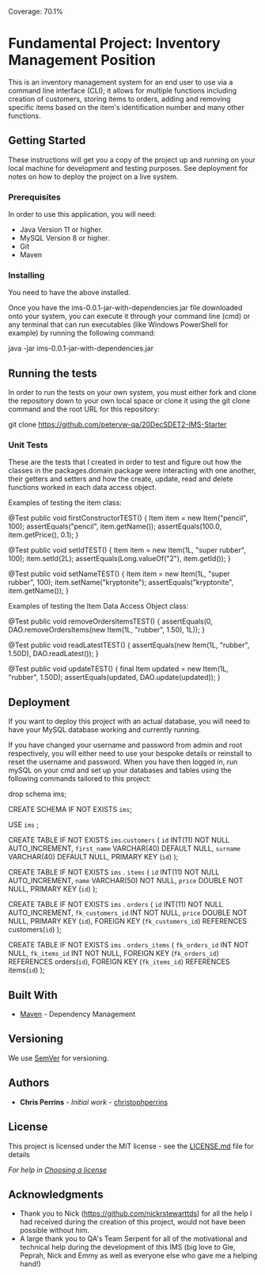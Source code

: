 Coverage: 70.1%
# Fundamental Project: Inventory Management Position

This is an inventory management system for an end user to use via a command line interface (CLI); it allows for multiple functions including creation of customers, storing items to orders, adding and removing specific items based on the item's identification number and many other functions.

## Getting Started

These instructions will get you a copy of the project up and running on your local machine for development and testing purposes. See deployment for notes on how to deploy the project on a live system.

### Prerequisites

In order to use this application, you will need:
- Java Version 11 or higher.
- MySQL Version 8 or higher.
- Git
- Maven


### Installing

You need to have the above installed.

Once you have the ims-0.0.1-jar-with-dependencies.jar file downloaded onto your system, you can execute it through your command line (cmd) or any terminal that can run executables (like Windows PowerShell for example) by running the following command:

java -jar ims-0.0.1-jar-with-dependencies.jar

## Running the tests

In order to run the tests on your own system, you must either fork and clone the repository down to your own local space or clone it using the git clone command and the root URL for this repository: 

git clone https://github.com/petervw-qa/20DecSDET2-IMS-Starter

### Unit Tests 

These are the tests that I created in order to test and figure out how the classes in the packages.domain package were interacting with one another, their getters and setters and how the create, update, read and delete functions worked in each data access object.

Examples of testing the item class:

@Test
	public void firstConstructorTEST() {
		Item item = new Item("pencil", 100);
		assertEquals("pencil", item.getName());
		assertEquals(100.0, item.getPrice(), 0.1);
}
  
@Test
	public void setIdTEST() {
		Item item = new Item(1L, "super rubber", 100);
		item.setId(2L);
		assertEquals(Long.valueOf("2"), item.getId());
}
	
@Test
public void setNameTEST() {
	Item item = new Item(1L, "super rubber", 100);
	item.setName("kryptonite");
	assertEquals("kryptonite", item.getName());	
}

Examples of testing the Item Data Access Object class:

@Test
	public void removeOrdersItemsTEST() {
	assertEquals(0, DAO.removeOrdersItems(new Item(1L, "rubber", 1.50), 1L));
}

@Test
  public void readLatestTEST() {
	assertEquals(new Item(1L, "rubber", 1.50D), DAO.readLatest());
}

@Test
	public void updateTEST() {
    final Item updated = new Item(1L, "rubber", 1.50D);
    assertEquals(updated, DAO.update(updated));
}
  


## Deployment

If you want to deploy this project with an actual database, you will need to have your MySQL database working and currently running. 

If you have changed your username and password from admin and root respectively, you will either need to use your bespoke details or reinstall to reset the username and password. When you have then logged in, run mySQL on your cmd and set up your databases and tables using the following commands tailored to this project:

drop schema ims;

CREATE SCHEMA IF NOT EXISTS `ims`;

USE `ims` ;

CREATE TABLE IF NOT EXISTS `ims`.`customers` (
    `id` INT(11) NOT NULL AUTO_INCREMENT,
    `first_name` VARCHAR(40) DEFAULT NULL,
    `surname` VARCHAR(40) DEFAULT NULL,
    PRIMARY KEY (`id`)
);

CREATE TABLE IF NOT EXISTS `ims` . `items` (
	`id` INT(11) NOT NULL AUTO_INCREMENT,
	`name` VARCHAR(50) NOT NULL,
	`price` DOUBLE NOT NULL,
	PRIMARY KEY (`id`)
);

CREATE TABLE IF NOT EXISTS `ims` . `orders` (
	`id` INT(11) NOT NULL AUTO_INCREMENT,
	`fk_customers_id` INT NOT NULL,
	`price` DOUBLE NOT NULL,
	PRIMARY KEY (`id`),
	FOREIGN KEY (`fk_customers_id`) REFERENCES customers(`id`)
);

CREATE TABLE IF NOT EXISTS `ims` . `orders_items` (
  `fk_orders_id` INT NOT NULL,
	`fk_items_id` INT NOT NULL,
	FOREIGN KEY (`fk_orders_id`) REFERENCES orders(`id`),
	FOREIGN KEY (`fk_items_id`) REFERENCES items(`id`)
);


## Built With

* [Maven](https://maven.apache.org/) - Dependency Management

## Versioning

We use [SemVer](http://semver.org/) for versioning.

## Authors

* **Chris Perrins** - *Initial work* - [christophperrins](https://github.com/christophperrins)

## License

This project is licensed under the MIT license - see the [LICENSE.md](LICENSE.md) file for details 

*For help in [Choosing a license](https://choosealicense.com/)*

## Acknowledgments

* Thank you to Nick (https://github.com/nickrstewarttds) for all the help I had received during the creation of this project, would not have been possible without him.
* A large thank you to QA's Team Serpent for all of the motivational and technical help during the development of this IMS (big love to Gie, Peprah, Nick and Emmy as well as everyone else who gave me a helping hand!)
